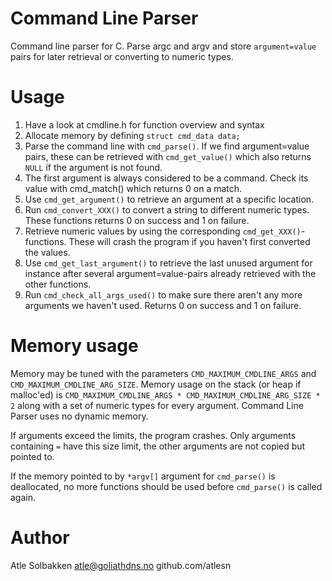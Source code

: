 # Command Line Parser
Command line parser for C. Parse argc and argv and store `argument=value` pairs
for later retrieval or converting to numeric types.

# Usage
1. Have a look at cmdline.h for function overview and syntax
2. Allocate memory by defining `struct cmd_data data;`
3. Parse the command line with `cmd_parse()`. If we find argument=value pairs, these
   can be retrieved with `cmd_get_value()` which also returns `NULL` if the argument is
   not found.
4. The first argument is always considered to be a command. Check its value with
   cmd_match() which returns 0 on a match.
5. Use `cmd_get_argument()` to retrieve an argument at a specific location.
6. Run `cmd_convert_XXX()` to convert a string to different numeric types. These
   functions returns 0 on success and 1 on failure.
7. Retrieve numeric values by using the corresponding `cmd_get_XXX()`-functions. These
   will crash the program if you haven't first converted the values.
8. Use `cmd_get_last_argument()` to retrieve the last unused argument for instance after
   several argument=value-pairs already retrieved with the other functions.
9. Run `cmd_check_all_args_used()` to make sure there aren't any more arguments we haven't
   used. Returns 0 on success and 1 on failure.

# Memory usage
Memory may be tuned with the parameters `CMD_MAXIMUM_CMDLINE_ARGS` and `CMD_MAXIMUM_CMDLINE_ARG_SIZE`. Memory
usage on the stack (or heap if malloc'ed) is `CMD_MAXIMUM_CMDLINE_ARGS * CMD_MAXIMUM_CMDLINE_ARG_SIZE * 2`
along with a set of numeric types for every argument. Command Line Parser uses no dynamic memory.

If arguments exceed the limits, the program crashes. Only arguments containing `=`
have this size limit, the other arguments are not copied but pointed to.

If the memory pointed to by `*argv[]` argument for `cmd_parse()` is deallocated, no more functions
should be used before `cmd_parse()` is called again.

# Author
Atle Solbakken atle@goliathdns.no
github.com/atlesn
